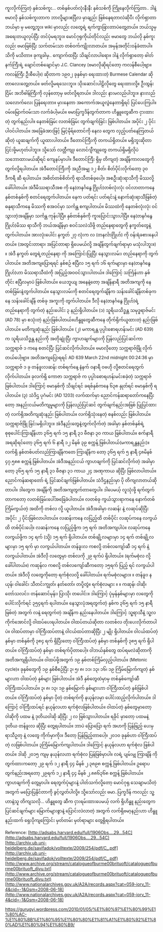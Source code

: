 ﻿ကူးလိုက်ကြတဲ့ နှစ်သစ်ကူး… တစ်နှစ်ပတ်လုံးနီးနီး နှစ်သစ်ကို ကြိုနေလိုက်ကြတာ.. ဒါနဲ့ ဗမာလို နှစ်သစ်ကူးတာက ဘာလို့များဧပြီလ မှာချည်း ဖြစ်နေရတာလဲဆိုပီး လိုက်ရှာတာ ဘယ်မှာ မှ မတွေ့ဘူး။ wiki မှာလည်း လတွေရဲ့ ရက်ကွာခြားတာပဲတွေ့တယ်။ ဘယ်သူမှ အရေးတယူလုပ်ပြီး တင်ပုံမရဘူး။ မောင်ဂုရုကိုယ်တိုင်လည်း ဗမာတွေ ဘယ်လို နှစ်ကူးလည်း ဗမာဖြစ်ပြီး သက်တမ်းသာ တစ်ဝက်ကျိုးလာတယ်။ အမှန်အတိုင်းဝန်ခံတာပါ။ သိကို မသိတာ။ ခုကျခါမှ.. ကျောက်ထပြီး သိချင်လာပါရော။ ဒါနဲ့ လိုက်ရှာတော့ ဓါတ်နက်ကြီးရဲ့ ချောင်တစ်ချောင်မှာ J.C. Clancey (ဗမာလိုဆိုရင်တော့ ကလန်စီပေါ့ဗျာ။ ကလန်ကြီး ဦးစီပေါ့။) ဆိုတာက ၁၉၀၂ ခုနှစ်မှာ ရေးထားတဲ့ Burmese Calendar ဆိုတာလေးတွေ့တယ်။ ဖတ်လို့မရသေးဘူး။ သိုးဆောင်းပါဠိလိုတွေ ရေးထားလို့။ ဦးထွန်းငြိမ်း အဘိဓါန်ကြီးကို လှန်တော့မှ ဖတ်လို့ရတယ်။ ဒါလည်း နားမလည်ပါဘူး။ နားလည်သလောက်လေး ပြန်ရေးတာ။ မှားနေတာ အကောက်အယူလွဲနေတာရှိရင် ပြင်ပေးကြပါ။ ဝမ်းမြောက်ဝမ်းသာ လက်ခံပါ့မယ်။
ဗမာပြက္ခဒိန်တွက်တာက ဟိန္ဓူတွေဆီက ငှားထားတဲ့ တွက်နည်းပါ။ နေတစ်ခြမ်း လတစ်ခြမ်း တွက်ချက်ခြင်း ဖြစ်ပါတယ်။ အပိုင်း ၂ ပိုင်း ပါဝင်ပါတယ်။ အခြေခံအားဖြင့် မြင့်မိုရ်တောင်ကို နေလ တွေက လှည့်ပတ်နေကြတယ်ဆိုတဲ့ ယူဆချက်ကို ယူထားပါတယ်။ ဒီတောင်ကြီးကို တကယ်ရှိတယ်။ မရှိဘူးဆိုတာ ငြင်းဖို့မဟုတ်ပါဘူး။ သို့သော် လတ္တီကျု၊ လောင်ဂျီကျုတွေ တကယ်ရှိမရှိလိုပဲ သဘောထားမယ်ဆိုရင် ကျေနပ်မှာပါ။ ဒီတောင်ကြီး ရှိမှ တိကျတဲ့ အချိန်ကာလတွေကို တွက်လို့ရပါတယ်။ အဲဒီတောင်ကြီးကို အညီအမျှ ၁၂ စိတ်၊ စိတ်ပိုင်းလိုက်တော့ ၃၀ ဒီကရီ ဆီ ရပါတယ်။ အစိတ်တစ်စိတ်ကို ရာသီတစ်ခုပေါ့။ အစဦးဆုံးရာသီကို မိဿလို့ခေါ်ပါတယ်။ အဲဒီမိဿရာသီအစ ကို နေ(တနင်္ဂနွေ ဂြိုဟ်)တစ်လုံးလုံး ဝင်လာတာကနေ နှစ်တစ်နှစ်ကို စတင်ရေတွက်ပါတယ်။ နေက ပတ်ရင်း ပတ်ရင်းနဲ့ နောက်ဆုံးရာသီဖြစ်တဲ့ ဓနုရာသီကနေ မိဿကို စအဝင်မှာ သင်္ကန္တ စကျပါတယ်။ မိဿထဲကို နေတစ်လုံးလုံး ဝင်သွားတဲ့အချိန်မှာ သင်္ကန္တ ကုန်ပါပြီ။ နှစ်တစ်နှစ်ကို ကူးပြောင်းသွားပါပြီ။ နေ(တနင်္ဂနွေ ဂြိုဟ်)မိဿ ရာသီကို ဘယ်အချိန်မှာ စဝင်သလဲသိဖို့ တည်နေရာတွေကို နက္ခတ်တွေနဲ့ တွက်ပါတယ်။ အားလုံးပေါင်း နက္ခတ် ၂၇ လုံးက လ (တနင်္လာဂြိုဟ်) ကို ဝန်းရံခစားနေပါတယ်။ (အတွင်းတာရာ၊ အပြင်တာရာ ရှိပေမယ်လို့ အချိန်တွက်ချက်ရာမှာ မသုံးပါဘူး။) ။ အဲဒီ နက္ခတ် တွေရဲ့တည်နေရာ ကို အကြောင်းပြုပြီး နေသွားလမ်း၊ တည်နေရာကို တွက်ပါတယ်။ အတိအကျပြောရရင် နှစ်စဉ် ဧပြီလ ၁၅ ရက် ၁၆ ရက်များမှာ နေ(တနင်္ဂနွေ ဂြိုဟ်)ဟာ မိဿရာသီထဲကို အပြည့်အဝဝင်သွားပါတယ်။ ဒါကြောင့် သင်္ကြန်ဟာ နှစ်တိုင်း ဧပြီလမှာပဲ ဖြစ်ပါတယ်။ ယေဘူယျ အနေနဲ့တော့ အချိန်နာရီ အတိအကျကို နေ တစ်ခြမ်းနဲ့တွက်ပါတယ်။ နေသွားလမ်းကို စတင်ရေတွက်ချိန်က သန်းခေါင်ချိန်တစ်ခုကနေ သန်းခေါင်ချိန် တစ်ခု အကူးကို တွက်ပါတယ်။
ဒီလို နေ(တနင်္ဂနွေ ဂြိုဟ်)ရဲ့ တည်နေရာကို တွက်တဲ့ နည်းပေါင်း ၃ နည်းရှိပါတယ်။
(၁) သူရိယသိဒ္ဓန္တ
သမုဒ္ဓရာဇ်မင်း (AD 78) မှာ စသုံးတဲ့ နည်းဖြစ်ပါတယ်။ဟိန္ဓူတွေဆီကနေ တိုက်ရိုက်ယူထားတဲ့ နည်းဖြစ်ပါတယ်။ မတိကျဆုံးနည်း ဖြစ်ပါတယ်။
(၂) မကာရန္တ
ပုပ္ပါးစောရဟန်းမင်း (AD 639) က သူရိယသိဒ္ဓန္တ နည်းကို အတိုချုံးပြီး ကွာဟချက်များကို ပြန်လည်ပြင်ဆင်ကာ သက္ကရာဇ် ၁ ကနေ စတင်ပြီး ပြင်ဆင်လိုက်ပါတယ်။ ဗမာလိုတော့ သက္ကရာဇ်ဖြို လိုက်တယ်ပေါ့ဗျာ။ အတိအကျပြောရရင် AD 639 March 22nd midnight 00:24:36 မှာ သက္ကရာဇ် ၁ ခု တန်ခူးလဆန်း တစ်ရက်နေ့ နံနက် ဝနာရီ ဝဗဟို လို့စတင်ရေတွက် လိုက်ပါတယ်။ ခုလက်ရှိ ကောဇာ သက္ကရာဇ် က ပုပ္ပါးစောရဟန်းမင်းစခဲ့တဲ့ သက္ကရာဇ် ဖြစ်ပါတယ်။ ဒါကြောင့် ဗမာနှစ်ကို သိချင်ရင် ခရစ်နှစ်ကနေ ၆၃၈ နှုတ်ရင် ဗမာနှစ်ကို ရပါတယ်။
(၃) သံဒိဌ
ပုဂံမင်း (AD 1203) လက်ထက်မှာ ညောင်ကန်ဆရာတော်ကနေပြီးတော့ အနည်းငယ်မတိကျမှုများကို ပြန်လည်ပြင်ဆင် တွက်ချက်နည်းအဖြစ် ပြုပြင်ထားတဲ့ လက်ရှိအတိကျဆုံးနည်း ဖြစ်ပါတယ်။ လက်ရှိသုံးနေတဲ့ စနစ်လည်း ဖြစ်ပါတယ်။ သက္ကရာဇ်ဖြို ခြင်းမရှိပါဘူး။
အဲဒီနည်းတွေနဲ့တွက်လိုက်တဲ့ အခါမှာ နှစ်တစ်နှစ်ရဲ့ စုစုပေါင်းကြာချိန်ဟာ ၃၆၅ ရက် ၁၅ နာရီ ၃၁ ဗီဇနာ ၃၀ ကာယ ဖြစ်ပါတယ်။ စက်နာရီအရဆိုရင်တော့ ၃၆၅ ရက် ၆ နာရီ ၁၂ မိနစ် ၃၉ စက္ကန့် ဖြစ်ပါတယ်(မကာရန္တနည်း)။ လက်ရှိ နှစ်တစ်ပတ်လည်ကြာချိန်ကတေ ကြာချိန်က တော့ ၃၆၅ ရက် ၅ နာရီ ၄၈မိနစ် ၄၇.၅၈၈ စက္ကန့် ဖြစ်ပါတယ်။ အဲဒီအနည်းငယ် ကွာဟချက်ကို
ပြင်ဆင်လိုက်တဲ့ အခါမှာတော့ ၃၆၅ ရက် ၁၅ နာရီ ၃၁ ဗီဇနာ ၃၁ ကာယ ၂၄ အဏုကာယ ဆိုပြီး ဖြစ်လာပါတယ်။ ညောင်ကန်ဆရာတော် ရဲ့ ပြင်ဆင်ချက်ဖြစ်ပါတယ်။ သံဒိဌနည်းမှာ ပို တိကျလာတယ်ဆိုတာပါ။
ဒါတွေက အချိန်ကို အတိအကျတွက်တာတွေပါ။ ဒါပေမယ့် လူသုံးဖို့ ရက်တွက်တာကတော့ လတစ်ခြမ်းပေါ်အခြေခံပါတယ်။ လတစ်ခု ကွယ်သွားရာကနေ နောက်တစ်ကြိမ်ကွယ်တဲ့ အထိကို တစ်လ လို့ ယူပါတယ်။ အဲဒီအခါမှာ လဆန်း နဲ့ လဆုပ်ဆိုပြီး အပိုင်း ၂ ပိုင်းဖြစ်လာပါတယ်။ လဆန်းကနေ လပြည့်ထိ တစ်ပိုင်း လဆုပ်ကနေ လကွယ်ထိ တစ်ပိုင်းပေါ့။ လဆန်းကနေ လပြည့်ဖို့က ၁၅ ရက် အတိအကျပါပဲ။ လဆုပ်ကနေ လကွယ်ဖို့က ၁၄ ရက် (သို့) ၁၅ ရက် ရှိပါတယ်။ တစ်ချို့လများမှာ ၁၄ ရက် တစ်ချို့လများမှာ ၁၅ ရက် မှာ လကွယ်ပါတယ်။ တန်ခူးလ ကစလို့ တစ်လကျော်ဆီ ၁၄ ရက် နဲ့ လကွယ်ပါတယ်။ အဲဒီလို လတွေမှာ တစ်လကို ၂၉ ရက်ပဲ ရှိပါတယ်။ (ရက်မစုံလ လို့ ခေါ်ပါတယ်။) ကဆုန်လ ကစလို့ တစ်လကျော်ဆီကတော့ ၁၅ရက် ပြည့် ရင် လကွယ်ပါတယ်။ အဲဒီလို လတွေကိုတော့ ရက်စုံလလို့ ခေါ်ပါတယ်။
ရက်မစုံလများ။ ။ တန်ခူး၊ နယုန်၊ ဝါခေါင်၊ သီတင်းကျွတ်၊ နတ်တော်၊ တပို့တွဲ။
ရက်စုံလများ ။ ။ ကဆုန်၊ ဝါဆို၊ တော်သလင်း၊ တန်ဆောင်မုန်း၊ ပြာသို၊ တပေါင်း။
ဒါကြောင့် ပုံမှန်နှစ်များမှာ လတွေကို ပေါင်းလိုက်ရင် ၃၅၄ရက် ရပါတယ်။ နေသွားပုံအရတွက်တဲ့ နှစ်က ၃၆၅ ရက် ၁၅ နာရီ ဖြစ်တဲ့ အတွက် လနဲ့ ရေတွက်တဲ့ အချိန်က နည်းနေပါတယ်။ ဒါကြောင့် သူ့ရာသီနဲ့ သူ့လ ကိုက်အောင်လို့ ဝါထပ်ပေးရပါတယ်။ ဝါထပ်တယ်ဆိုတာ လတစ်လ တိုးပေးလိုက်တာပါပဲ။ ဝါထပ်တာမှာ ဝါကြီးထပ်တာနဲ့ ဝါငယ်ထပ်တာဆိုပြီး ၂ မျိုး ရှိပါတယ်။ ဝါငယ်ထပ်တဲ့ နှစ်မှာ တစ်နှစ်ကို ၃၈၄ ရက် ရှိပြီးတော့ ဝါကြီးထပ်တဲ့ နှစ်မှာ တစ်နှစ်ကို ၃၈၅ ရက် ရှိပါတယ်။ ဝါကြီးထပ်တဲ့ နှစ်မှာ တစ်ရက်ပိုတာပေါ့။
ဝါဘယ်နှစ်တွေ ထပ်ရမလဲဆိုတာကို အတိအကျရှိပါတယ်။ ဝါထပ်ဖို့အတွက် ၁၉ နှစ်တစ်ကြိမ်လှည့်ပါတယ်။ (Metonic cycle)။ ခုနှစ်တွေကို ၁၉ နှစ်စီစဉ်ပြီး ၃၊ ၅၊ ၈၊ ၁၁၊ ၁၃၊ ၁၆၊ ၁၉ ကြိမ်မြောက်ကျတဲ့ နှစ်များဟာ ဝါထပ်တဲ့ နှစ်များ ဖြစ်ပါတယ်။ အဲဒီ နှစ်တွေထဲမှာမှ တစ်နှစ်ကျော်ဆီ ဝါကြီးထပ်ပါတယ်။ ၃၊ ၈၊ ၁၃၊ ၁၉ နှစ်မြောက် နှစ်များဟာ ဝါကြီးထပ်တဲ့ နှစ်ဖြစ်ပါတယ်။ ဝါကြီးထပ်တဲ့ နှစ်မှာ ပိုတဲ့ တစ်ရက်ကို နယုန်လမှာ ပေါင်းထည့်လိုက်ပါတယ်။ ဒါကြောင့် ဝါကြီးထပ်ရင် နယုန်လဟာ ရက်စုံလဖြစ်ပါတယ်။ ဝါထပ်တဲ့ နှစ်တွေမှာတော့ ဝါဆိုကို ပထမ နဲ့ ဒုတိယဝါဆို ဆိုပြီး ၂ လ ဖြစ်သွားပါတယ်။ ရခိုင် မှာတော့ ပထမနဲ့ ဒုတိယ တန်ခူးလ ဆိုပြီး တွေ့ရပါတယ်။ ဘာပဲ ပြောပြော ရက် အဟကို ပြန်ဖြည့် ပေးမှ ရာသီဥတု နဲ့ လတွေ ကိုက်မှာကိုး။ ဒီတော့ ပြန်ဖြည့်တာပေါ့။
၂၀၁၀ ခုနှစ်ဟာ ဝါကြီးထပ်တဲ့ လဖြစ်ပါတယ်။ ၃ကြိမ်မြောက်ကျပါတယ်။ ဒါကြောင့် နယုန်လဟာ ရက်စုံလ ဖြစ်ပါတယ်။ ဒါဆို ၂၀၁၅ ကျမှ နယုန်လဟာ ရက်စုံလ ပြန်ဖြစ်မှာပါ။
လရဲ့ ပျမ်းမျှ ကြာချိန် ကိုတွက်ထားကတော့ ၂၉ ရက် ၁၂ နာရီ ၄၄ မိနစ် ၂.၃၈၉၈ စက္ကန့် ဖြစ်ပါတယ်။ ဥရောပ တွက်နည်းအရတော့ ၂၉ရက် ၁၂ နာရီ ၄၄ မိနစ် ၂.၈၈၆၃၆၈ စက္ကန့် ဖြစ်ပါတယ်။ ကွာဟချက်ကို တွေ့မှာပါ။
ရေတွက်ပုံများနဲ့ ပါတ်သက်လို့တော့ မောင်ဂုရု သေချာမသိတဲ့ အတွက် မပြောပြနိုင်တာကို ခွင့်လွှတ်ပါလို့။
သို့သော်လည်း ဗမာ..ပြက္ခဒိန် ကလည်း သူ့ဟာနဲ့သူ တိကျသလို… ဟိန္ဓူတွေ ဆီက ငှားရမ်းထားပေမယ့် လက် ရှိဟိန္ဓူ နည်းတွေက ပြင်ဆင်ချက်များ မြောက်များစွာနဲ့ ပြောင်းလဲလာတဲ့ အတွက် လက်ရှိဗမာ့နည်းဟာ ဟိန္ဓူနည်းထက် ရှေးပိုကျကြောင်း မှတ်တမ်း မှတ်ရာများ တွေ့ရှိရပါတယ်။


Reference:
[http://adsabs.harvard.edu/full/1906Obs….29…54C](http://adsabs.harvard.edu/full/1906Obs....29...54C)  
[http://archiv.ub.uni-heidelberg.de/savifadok/volltexte/2009/254/pdf/C_.pdf](http://archiv.ub.uni-heidelberg.de/savifadok/volltexte/2009/254/pdf/C_.pdf)  
[http://www.archive.org/stream/catalogueofburme00brituoft/catalogueofburme00brituoft_djvu.txt](http://www.archive.org/stream/catalogueofburme00brituoft/catalogueofburme00brituoft_djvu.txt)  
[http://www.nationalarchives.gov.uk/A2A/records.aspx?cat=059-iorv_11-4&cid=-1&Gsm=2008-06-18](http://www.nationalarchives.gov.uk/A2A/records.aspx?cat=059-iorv_11-4&cid=-1&Gsm=2008-06-18)

  
  
https://gurugyi.wordpress.com/2010/01/05/%E1%80%97%E1%80%99%E1%80%AC-%E1%80%BB%E1%80%95%E1%80%80%E1%81%A1%E1%80%92%E1%80%AD%E1%80%94%E1%80%B9/
